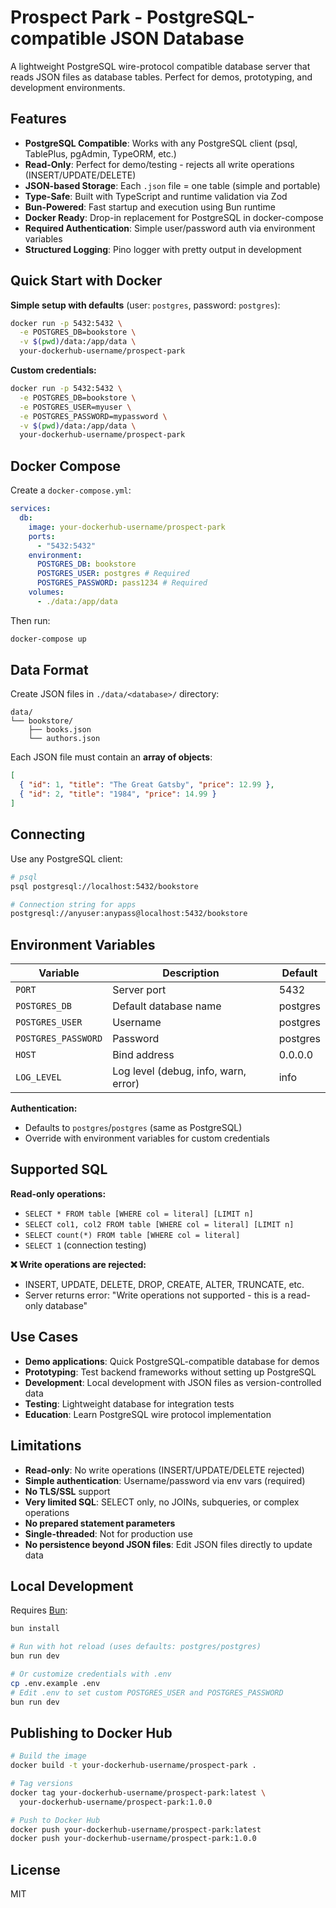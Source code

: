 # Prospect Park - PostgreSQL-compatible JSON Database

A lightweight PostgreSQL wire-protocol compatible database server that reads JSON files as database tables. Perfect for demos, prototyping, and development environments.

## Features

- **PostgreSQL Compatible**: Works with any PostgreSQL client (psql, TablePlus, pgAdmin, TypeORM, etc.)
- **Read-Only**: Perfect for demo/testing - rejects all write operations (INSERT/UPDATE/DELETE)
- **JSON-based Storage**: Each `.json` file = one table (simple and portable)
- **Type-Safe**: Built with TypeScript and runtime validation via Zod
- **Bun-Powered**: Fast startup and execution using Bun runtime
- **Docker Ready**: Drop-in replacement for PostgreSQL in docker-compose
- **Required Authentication**: Simple user/password auth via environment variables
- **Structured Logging**: Pino logger with pretty output in development

## Quick Start with Docker

**Simple setup with defaults** (user: `postgres`, password: `postgres`):

```bash
docker run -p 5432:5432 \
  -e POSTGRES_DB=bookstore \
  -v $(pwd)/data:/app/data \
  your-dockerhub-username/prospect-park
```

**Custom credentials:**

```bash
docker run -p 5432:5432 \
  -e POSTGRES_DB=bookstore \
  -e POSTGRES_USER=myuser \
  -e POSTGRES_PASSWORD=mypassword \
  -v $(pwd)/data:/app/data \
  your-dockerhub-username/prospect-park
```

## Docker Compose

Create a `docker-compose.yml`:

```yaml
services:
  db:
    image: your-dockerhub-username/prospect-park
    ports:
      - "5432:5432"
    environment:
      POSTGRES_DB: bookstore
      POSTGRES_USER: postgres # Required
      POSTGRES_PASSWORD: pass1234 # Required
    volumes:
      - ./data:/app/data
```

Then run:

```bash
docker-compose up
```

## Data Format

Create JSON files in `./data/<database>/` directory:

```
data/
└── bookstore/
    ├── books.json
    └── authors.json
```

Each JSON file must contain an **array of objects**:

```json
[
  { "id": 1, "title": "The Great Gatsby", "price": 12.99 },
  { "id": 2, "title": "1984", "price": 14.99 }
]
```

## Connecting

Use any PostgreSQL client:

```bash
# psql
psql postgresql://localhost:5432/bookstore

# Connection string for apps
postgresql://anyuser:anypass@localhost:5432/bookstore
```

## Environment Variables

| Variable            | Description                          | Default  |
| ------------------- | ------------------------------------ | -------- |
| `PORT`              | Server port                          | 5432     |
| `POSTGRES_DB`       | Default database name                | postgres |
| `POSTGRES_USER`     | Username                             | postgres |
| `POSTGRES_PASSWORD` | Password                             | postgres |
| `HOST`              | Bind address                         | 0.0.0.0  |
| `LOG_LEVEL`         | Log level (debug, info, warn, error) | info     |

**Authentication:**

- Defaults to `postgres`/`postgres` (same as PostgreSQL)
- Override with environment variables for custom credentials

## Supported SQL

**Read-only operations:**

- `SELECT * FROM table [WHERE col = literal] [LIMIT n]`
- `SELECT col1, col2 FROM table [WHERE col = literal] [LIMIT n]`
- `SELECT count(*) FROM table [WHERE col = literal]`
- `SELECT 1` (connection testing)

**❌ Write operations are rejected:**

- INSERT, UPDATE, DELETE, DROP, CREATE, ALTER, TRUNCATE, etc.
- Server returns error: "Write operations not supported - this is a read-only database"

## Use Cases

- **Demo applications**: Quick PostgreSQL-compatible database for demos
- **Prototyping**: Test backend frameworks without setting up PostgreSQL
- **Development**: Local development with JSON files as version-controlled data
- **Testing**: Lightweight database for integration tests
- **Education**: Learn PostgreSQL wire protocol implementation

## Limitations

- **Read-only**: No write operations (INSERT/UPDATE/DELETE rejected)
- **Simple authentication**: Username/password via env vars (required)
- **No TLS/SSL** support
- **Very limited SQL**: SELECT only, no JOINs, subqueries, or complex operations
- **No prepared statement parameters**
- **Single-threaded**: Not for production use
- **No persistence beyond JSON files**: Edit JSON files directly to update data

## Local Development

Requires [Bun](https://bun.sh):

```bash
bun install

# Run with hot reload (uses defaults: postgres/postgres)
bun run dev

# Or customize credentials with .env
cp .env.example .env
# Edit .env to set custom POSTGRES_USER and POSTGRES_PASSWORD
bun run dev
```

## Publishing to Docker Hub

```bash
# Build the image
docker build -t your-dockerhub-username/prospect-park .

# Tag versions
docker tag your-dockerhub-username/prospect-park:latest \
  your-dockerhub-username/prospect-park:1.0.0

# Push to Docker Hub
docker push your-dockerhub-username/prospect-park:latest
docker push your-dockerhub-username/prospect-park:1.0.0
```

## License

MIT
